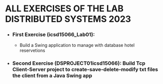 # ALL EXERCISES OF THE LAB  DISTRIBUTED SYSTEMS 2023

- ### First Exercise (icsd15066_Lab01):
  - Build a Swing application to manage with database hotel reservetions
- ### Second Exercise (DSPROJECT01icsd15066): Build Tcp Client-Server project to create-save-delete-modify txt files the client from a Java Swing app

